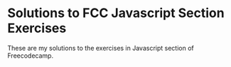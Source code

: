 # Solutions to FCC Javascript Section Exercises

These are my solutions to the exercises in Javascript section of Freecodecamp.
